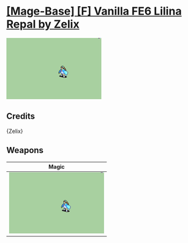 # [\[Mage-Base\] \[F\] Vanilla FE6 Lilina Repal by Zelix](./)
 

<img src="./6.%20Magic/Magic_000.png" alt="[Mage-Base] [F] Vanilla FE6 Lilina Repal by Zelix standing" />

## Credits

{Zelix}

## Weapons
 

|Magic |
|  :---: |
| <img alt="Magic animation" src="./6.%20Magic/Magic.gif" /> |
